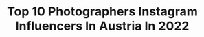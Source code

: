 ---
title: Top 10 Photographers Instagram Influencers In Austria In 2022
description: >-
  Find top photographers Instagram influencers in Austria in 2022. Most popular hashtags: #portraits #vienna #streetstyle.
platform: Instagram
hits: 155
text_top: See the best Instagram accounts on inBeat.
text_bottom: Our search engine aggregates 155 Instagram influencers like this in Austria for you to connect with.
profiles:
  - username: "melamed_matan"
    fullname: >-
      MATAN MELAMED 🦍🌏
    bio: >-
      🤸🏾‍♂️ CALISTENICS ATHLETE 🎥 Photographer 🏅 18th Place SWWC2019 🇷🇺 🥈 2nd place in the Israel 🇮🇱 championship 🏆 Kevad Battles19 🇪🇪 1ST
    location: "Austria"
    followers: 2720
    engagement: 2619
    commentsToLikes: 0.133169
    id: ck8wdepc7dqbq0j78ei7iqntg
    verified: false
    hashtags: "#fitness, #fitnessmodel, #airplanemode, #motivation"
  - username: "katerina.soria"
    fullname: >-
      Kat
    bio: >-
      Model / Photographer 24 Hosiery lover From Kyiv 🇺🇦 living in Vienna 🇦🇹
    location: "Austria"
    followers: 577593
    engagement: 947
    commentsToLikes: 0.017633
    id: ck0vykayw4fa60i19px722eow
    verified: false
    hashtags: "#nylons, #highheels, #nylonlegs, #patreon"
  - username: "shootingfactory"
    fullname: >-
      Shooting Factory | Photography
    bio: >-
      📸 Passionate professional #photographer 🖌 #retouching and #composing 💌 PM me for shooting | retouching
    location: "Austria"
    followers: 7417
    engagement: 825
    commentsToLikes: 0.138099
    id: ck6udvj9jndsy0j716ui3rm3m
    verified: false
    hashtags: "#boudoir, #shotsosensual, #boudoirmodel, #sensualdach"
  - username: "matiphotography"
    fullname: >-
      Mati | Weddings & Elopements
    bio: >-
      wedding, elopement & couple photographer based in Vienna, Austria • available worldwide 🔜 Dolomites / Italy(Oct) my non-wedding work: @momentofastory
    location: "Austria"
    followers: 23718
    engagement: 612
    commentsToLikes: 0.032813
    id: ck6twnlrqt1cy0j71amhusgu6
    verified: false
    hashtags: "#moments, #indonesia, #vienna"
  - username: "ameliestrobl"
    fullname: >-
      amelie (she/her)
    bio: >-
      sixteen year old photographer based in vienna
    location: "Austria"
    followers: 7973
    engagement: 861
    commentsToLikes: 0.046619
    id: ck6u123rsj3qo0j717si5vpb5
    verified: false
    hashtags: ""
  - username: "adamrustman"
    fullname: >-
      The Overdressed Photographer
    bio: >-
      proud dad & husband | photographer | menswear content creator | travel enthusiast
    location: "Austria"
    followers: 22131
    engagement: 403
    commentsToLikes: 0.053831
    id: ck5c0gj86t3c20i1121ph2yhj
    verified: false
    hashtags: "#brogueshoes, #tartan, #barbourjacket, #tatratea"
  - username: "stritzi_df"
    fullname: >-
      Stefan DF
    bio: >-
      Vienna Photographer
    location: "Austria"
    followers: 4286
    engagement: 1299
    commentsToLikes: 0.109087
    id: ck6ud531uj6q70j71bk2u4bsr
    verified: false
    hashtags: "#lightroom, #viennaphotographer, #streetphotography, #vienna"
  - username: "inkstaboy"
    fullname: >-
      Tattoos 🥀 Cats 🥀 Photography
    bio: >-
      Full time cat petter & photographer 🐺 @inkstagraphy
    location: "Austria"
    followers: 264937
    engagement: 557
    commentsToLikes: 0.010101
    id: ck0u9smfpaip90i19tr8ykhrb
    verified: false
    hashtags: "#catlife, #inkedguy, #tattoo, #tatts"
  - username: "pixxelgames"
    fullname: >-
      Robert Krenker
    bio: >-
      #viennabased #photographer DM 4 collab - newer pics on flickr:
    location: "Austria"
    followers: 2411
    engagement: 3568
    commentsToLikes: 0.028272
    id: ck5c8hpdj9iav0i119yshbav3
    verified: false
    hashtags: "#allwhatsbeautiful, #bnw, #globe, #ig"
  - username: "messner_tanja"
    fullname: >-
      Tanja Messner
    bio: >-
      weirdo based in vienna 🛸 photographer, bloggerlife, dogs, fitness Website:
    location: "Austria"
    followers: 11178
    engagement: 769
    commentsToLikes: 0.035380
    id: ckaot44pmuazn0i78snlv1p0k
    verified: false
    hashtags: "#gay, #vienna, #tomboy, #blue"
---